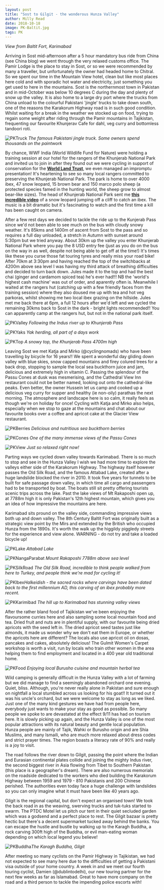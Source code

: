 ```yaml
---
layout: post
title: "Sost to Gilgit - the wonderous Hunza Valley"
author: Milly Read
date: 2018-10-18
image: PK-Baltit.jpg
tags: PK
--- 
```


*View from Baltit Fort, Karimabad*  


Arriving in Sost mid-afternoon after a 5 hour mandatory bus ride from China (see China blog) we went through the very relaxed customs office. The Pamir Lodge is the place to stay in Sost, or so we were recommended by many a traveller, but unfortunately the owner had headed home to Chitral. So we spent our time in the Mountain View hotel, clean but like most places here cold and with sporadic hot water and electricity, just something you get used to here in the mountains. Sost is the northernmost town in Pakistan and in mid-October was below 10 degrees C during the day and plenty of snow up the valley. It is also home to a large dry port where the trucks from China unload to the colourful Pakistani 'jingle' trucks to take down south, one of the reasons the Karakorum Highway road is in such good condition. Whilst waiting for a break in the weather we stocked up on food, trying to regain some weight after riding through the Pamir mountains in Tajikistan, frequenting our favourite Khunjerav Cafe for dahl, veg curry and bottomless tandoori roti. 

![PKTruck](assets/img/PKTruck.jpg) *The famous Pakistani jingle truck. Some owners spend thousands on the paintwork*

By chance, WWF India (World Wildlife Fund for Nature) were holding a training session at our hotel for the rangers of the Khunjerab National Park and invited us to join in after they found out we were cycling in support of conservation for the [**World Land Trust**](http://www.worldlandtrust.org/), we even managed an impromptu presentation! It's heartening to see so many local rangers committed to preserving the Khunjerab National Park. The park is home to over 4000 ibex, 47 snow leopard, 15 brown bear and 150 marco polo sheep (a protected species famed in the hunting world, the sheep grow to almost bear-like sizes). The head of Khunjerab National Park sent me [**this incredible video**](https://youtu.be/e_jW2Qm0nuM) of a snow leopard jumping off a cliff to catch an ibex. The music is a bit dramatic but it's fascinating to watch and the first time a kill has been caught on camera.

After a few rest days we decided to tackle the ride up to the Kunjerab Pass since we'd not been able to see much on the bus with cloudy snowy weather. It's 85kms and 1400m of ascent from Sost to the pass and so requires a full day unloaded, a stretch in Autumn with sunset around 5:30pm but we tried anyway. About 30km up the valley you enter Khunjerab National Park where you pay the 8 USD entry fee (just as you do on the bus on the way in as well, despite not being able to get off at the time!) It's times like these you curse those fat touring tyres and really miss your road bike! After 70km at 3:30pm and having reached the top of the switchbacks at 4200m above sea level I was having my third attack of breathing difficulties and decided to turn back down. Jules made it to the top and had the best chai (ginger and cardamom spiced tea) he's ever had!!! NB the 'world's highest cash machine' was out of order, and aparently often is. Meanwhile I waited at the rangers hut (catching up with a few friendly faces from the training session) where they also doused me up with tea and hot veg parkoras, whilst showing me two local ibex grazing on the hillside. Jules met me back there at 6pm, a full 12 hours after we'd left and we cycled the remaining 30kms back to Sost in the dark - bright lights recommended!! You can apparently camp at the rangers hut, but not in the national park itself. 

![PKValley](assets/img/PKValley.jpg) *Following the Indus river up to Khunjerab Pass*  

![PKYaks](assets/img/PKYaks.jpg) *Yak herding, all part of a days work*

![PKTop](assets/img/PKTop.jpg) *A snowy top, the Khunjerab Pass 4700m high*

Leaving Sost we met Katja and Mirko (@cyclingnomads) who have been travelling by bicycle for 16 years!! We spent a wonderful day gliding down valley with blue skies, snow capped mountains and firey colured trees for a back drop, stopping to sample the local sea buckthorn juice and jam, delicious and extremely high in vitamin C. Passing the splendour of the Passu Cones at dusk was mesmerising, and the Cathedral View Inn restaurant could not be better named, looking out onto the cathedral-like peaks. Even better, the owner Hussein let us camp and cooked up a delicious veg curry for supper and healthy (ie non-oily) parathas the next morning. The atmosphere and landscape here is so calm, it really feels as though we're on holiday for once! Cycling with Katja and Mirko also helps, especially when we stop to gaze at the mountains and chat about our favourite books over a coffee and apricot cake at the Glacier View restaurant. 

![PKBerries](assets/img/PKBerries.JPG) *Delicious and nutritious sea buckthorn berries*

![PKCones](assets/img/PKCones.jpg) *One of the many immense views of the Passu Cones*  

![PKView](assets/img/PKView.jpg) *Just so relaxed right now!*

Parting ways we cycled down valley towards Karimabad. There is so much to stop and see in the Hunza Valley I wish we had more time to explore the valleys either side of the Karakorum Highway. The highway itself however passes the Old Silk Road, and the famous Attabad Lake, created after a huge landslide blocked the river in 2010. It took five years for tunnels to be built for safe passage down valley, in which time all cargo and passengers had to be transported by boat. The boats still sit pretty offering tourists scenic trips across the lake. Past the lake views of Mt Rakaposhi open up, at 7788m high it is only Pakistan's 12th highest mountain, which gives you an idea of how impressive the mountains are here.

Karimabad sits pround on the valley side, commanding impressive views both up and down valley. The 8th Century Baltit Fort was originally built as a strategic view point by the Mirs and extended by the British who occupied Hunza from the 1890s. It's worth the walk up the higgildy piggledy streets for the experience and view alone. WARNING - do not try and take a loaded bicycle up! 

![PKLake](assets/img/PKLake.jpg) *Attabad Lake*

![PKNangaParabat](assets/img/PKNangaParabat.JPG) *Mount Rakaposhi 7788m above sea level*

![PKSilkRoad](assets/img/PKSilkRoad.JPG) *The Old Silk Road, incredible to think people walked from here to Turkey, and people think we're mad for cycling it!*

![PKIbex](assets/img/PKIbex.jpg)*Halkeidish - the sacred rocks where carvings have been dated back to the first millennium AD, this carving of an ibex probably more recent.*

![PKKarimibad](assets/img/PKKarimibad.jpg) *The hill up to Karimabad has stunning valley views*

After the rather bland food of Tajikistan we've been enjoying the flavoursome curries here and also sampling some local mountain food and tea. Dried fruit and nuts are in plentiful supply, with our favourite being dried apricots with the seed left in. The dried apricot seed tastes just like almonds, it made us wonder why we don't eat them in Europe, or whether the apricots here are different? The locals also use apricot oil on dosas, pancakes and cakes, absolutely delicious!  The Gulmit Women's Carpet workshop is worth a visit, run by locals who train other women in the area helping them to find employment and located in a 400 year old traditional home. 

![PKFood](assets/img/PKFood.jpg) *Enjoying local Burusho cuisine and mountain herbal tea*

Wild camping is generally difficult in the Hunza Valley with a lot of farming but we did manage to find a seemingly abandoned orchard one evening. Quiet, bliss. Although, you're never really alone in Pakistan and sure enough on nightfall a local stumbled across us looking for his goat!! It turned out it was his uncle's orchard, but we were welcome to stay as long as we liked. Just one of the many kind gestures we have had from people here, everybody just wants to make your stay as good as possible. So many people we spoke to are devastated at the effect 9/11 has had on tourism here. It is slowly picking up again, and the Hunza Valley is one of the most popular attractions with its natural beauty and gentle local population. Hunza people are mainly of Tajik, Wahki or Burusho origin and are Shia Muslims, and many Ismaili, who are much more relaxed about dress codes and strict prayer times. The region boasts a literacy rate of 90% and really is a joy to visit.

The road follows the river down to Gilgit, passing the point where the Indian and Eurasian continental plates collide and joining the mighty Indus river, the second biggest river in Asia flowing from Tibet to Southern Pakistan (this place is a geographer's dream). There are also numerous memorials on the roadside dedicated to the workers who died building the Karakorum Highway between 1959 and 1979 - 810 Pakistanis and 200 Chinese perished. The authorities even today face a huge challenge with landslides so you can only imagine what it must have been like 40 years ago. 

Gilgit is the regional capital, but don't expect an organised town! We took the back road in as the weaving, swerving trucks and tuk-tuks started to swarm. The PTDC Motel let us pitch our tent in their quiet secluded garden which was a godsend and a perfect place to rest. The Gilgit bazaar is pretty hectic but there's a decent supermarket tucked away behind the banks. You can escape the hustle and bustle by walking up to the Karagh Buddha, a rock carving 300ft high of the Buddha, or evil man-eating woman depending on which local legend you believe! 

![PKBuddha](assets/img/PKBuddha.JPG)*The Karagh Buddha, Gilgit*

After meeting so many cyclists on the Pamir Highway in Tajikistan, we had not expected to see many here due to the difficulties of getting a Pakistani visa outside of your home country. A week in and we meet our fourth touring cyclist, Damien (@dublintodelhi), our new touring partner for the next few weeks as far as Islamabad. Great to have more company on the road and a third person to tackle the impending police escorts with!

